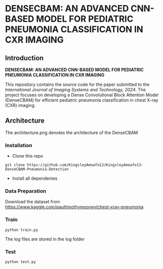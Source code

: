 # DENSECBAM: AN ADVANCED CNN-BASED MODEL FOR PEDIATRIC PNEUMONIA CLASSIFICATION IN CXR IMAGING


Introduction
------------

**DENSECBAM: AN ADVANCED CNN-BASED MODEL FOR PEDIATRIC PNEUMONIA CLASSIFICATION IN CXR IMAGING**

This repository contains the source code for the paper submitted to the *International Journal of Imaging Systems and Technology, 2024*. The project focuses on developing a Dense Convolutional Block Attention Model (DenseCBAM) for efficient pediatric pneumonia classification in chest X-ray (CXR) imaging.

Architecture
------------
The architecture.png denotes the architecture of the DenseCBAM

### Installation

* Clone this repo

```
git clone https://github.com/KingsleyAmoafo13/KingsleyAmoafo13-DenseCBAM-Pneumonia-Detection
```
* Install all dependenies

### Data Preparation

Download the dataset from https://www.kaggle.com/paultimothymooney/chest-xray-pneumonia



### Train

```
python train.py
```

The log files are stored in the log folder

### Test

```
python test.py
```
